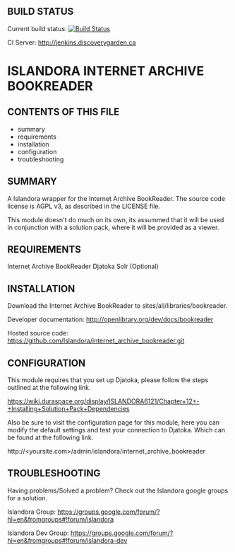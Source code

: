 BUILD STATUS
------------
Current build status:
[![Build Status](https://travis-ci.org/Islandora/islandora_internet_archive_bookreader.png?branch=7.x)](https://travis-ci.org/Islandora/islandora_internet_archive_bookreader)

CI Server:
http://jenkins.discoverygarden.ca

ISLANDORA INTERNET ARCHIVE BOOKREADER
==================

CONTENTS OF THIS FILE
---------------------

 * summary
 * requirements
 * installation
 * configuration
 * troubleshooting

SUMMARY
-------

A Islandora wrapper for the Internet Archive BookReader.
The source code license is AGPL v3, as described in the LICENSE file.

This module doesn't do much on its own, its assummed that it will be used in
conjunction with a solution pack, where it will be provided as a viewer.

REQUIREMENTS
------------

Internet Archive BookReader
Djatoka
Solr (Optional)

INSTALLATION
------------

Download the Internet Archive BookReader to sites/all/libraries/bookreader.

Developer documentation:
http://openlibrary.org/dev/docs/bookreader

Hosted source code:
https://github.com/Islandora/internet_archive_bookreader.git

CONFIGURATION
-------------

This module requires that you set up Djatoka, please follow the steps outlined
at the following link.

https://wiki.duraspace.org/display/ISLANDORA6121/Chapter+12+-+Installing+Solution+Pack+Dependencies

Also be sure to visit the configuration page for this module, here you can
modify the default settings and test your connection to Djatoka. Which can be
found at the following link.

http://<yoursite.com>/admin/islandora/internet_archive_bookreader

TROUBLESHOOTING
---------------

Having problems/Solved a problem? Check out the Islandora google groups for a
solution.

Islandora Group:
https://groups.google.com/forum/?hl=en&fromgroups#!forum/islandora

Islandora Dev Group:
https://groups.google.com/forum/?hl=en&fromgroups#!forum/islandora-dev
